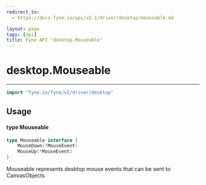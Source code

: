 ```yaml
---
redirect_to:
  - https://docs.fyne.io/api/v2.1/driver/desktop/mouseable.md

layout: page
tags: [api]
title: Fyne API "desktop.Mouseable"
---
```



# desktop.Mouseable
---
```go
import "fyne.io/fyne/v2/driver/desktop"
```

## Usage

#### type Mouseable

```go
type Mouseable interface {
	MouseDown(*MouseEvent)
	MouseUp(*MouseEvent)
}
```

Mouseable represents desktop mouse events that can be sent to CanvasObjects
